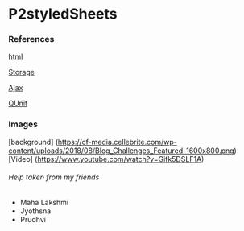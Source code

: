 # P2styledSheets
### References
[html](https://www.w3schools.com/)

[Storage](https://github.com/profcase/js-gui-storage)

[Ajax](https://github.com/profcase/js-gui-ajax)

[QUnit](https://github.com/profcase/js-gui-with-tests) 

### Images
[background] (https://cf-media.cellebrite.com/wp-content/uploads/2018/08/Blog_Challenges_Featured-1600x800.png)
[Video] (https://www.youtube.com/watch?v=Gifk5DSLF1A)

###### Help taken from my friends 
- Maha Lakshmi
- Jyothsna
- Prudhvi


